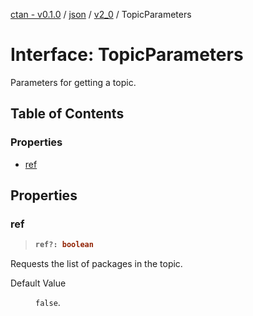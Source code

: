 [ctan - v0.1.0](../README.md) / [json](../modules/json.md) / [v2\_0](../modules/json.v2_0.md) / TopicParameters

# Interface: TopicParameters

Parameters for getting a topic.

## Table of Contents

### Properties

- [ref](json.v2_0.TopicParameters.md#ref)

## Properties

### ref

> <b>
>
> ```typescript
> ref?: boolean
> ```
>
> </b>

Requests the list of packages in the topic.

<dl>
<dt> Default Value</dt>
<dd><p>

`false`.

</p></dd>
</dl>
